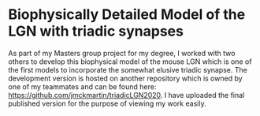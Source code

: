 # Biophysically Detailed Model of the LGN with triadic synapses

As part of my Masters group project for my degree, I worked with two others to develop this biophysical model of the mouse LGN which is one of the first models to incorporate the somewhat elusive triadic synapse. The development version is hosted on another repository which is owned by one of my teammates and can be found here: https://github.com/jmckmartin/triadicLGN2020. I have uploaded the final published version for the purpose of viewing my work easily.
